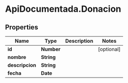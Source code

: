# ApiDocumentada.Donacion

## Properties

Name | Type | Description | Notes
------------ | ------------- | ------------- | -------------
**id** | **Number** |  | [optional] 
**nombre** | **String** |  | 
**descripcion** | **String** |  | 
**fecha** | **Date** |  | 


